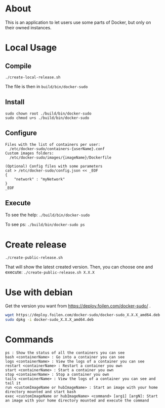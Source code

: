 # About

This is an application to let users use some parts of Docker, but only on their owned instances.

# Local Usage

## Compile

`./create-local-release.sh`

The file is then in `build/bin/docker-sudo`

## Install

```
sudo chown root ./build/bin/docker-sudo
sudo chmod u+s ./build/bin/docker-sudo
```

## Configure

```
Files with the list of containers per user:
  /etc/docker-sudo/containers-{userName}.conf
Custom images folders:
  /etc/docker-sudo/images/{imageName}/Dockerfile

(Optional) Config files with some parameters
cat > /etc/docker-sudo/config.json << _EOF
{
	"network" : "myNetwork"
}
_EOF
```

## Execute

To see the help:
`./build/bin/docker-sudo`

To see ps:
`./build/bin/docker-sudo ps`

# Create release

`./create-public-release.sh`

That will show the latest created version. Then, you can choose one and execute:
`./create-public-release.sh X.X.X`

# Use with debian

Get the version you want from https://deploy.foilen.com/docker-sudo/ .

```bash
wget https://deploy.foilen.com/docker-sudo/docker-sudo_X.X.X_amd64.deb
sudo dpkg -i docker-sudo_X.X.X_amd64.deb
```

# Commands

```
ps : Show the status of all the containers you can see
bash <containerName> : Go into a container you can see
logs <containerName> : View the logs of a container you can see
restart <containerName> : Restart a container you own
start <containerName> : Start a container you own
stop <containerName> : Stop a container you own
tails <containerName> : View the logs of a container you can see and tail it
run <customImageName or hubImageName> : Start an image with your home directory mounted and start bash
exec <customImageName or hubImageName> <command> [arg1] [argN]: Start an image with your home directory mounted and execute the command
```
